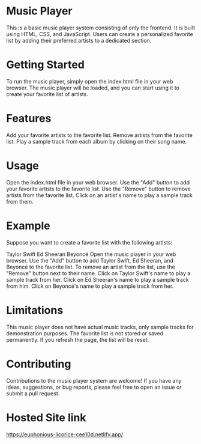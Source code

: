 # Music Player
This is a basic music player system consisting of only the frontend. It is built using HTML, CSS, and JavaScript. Users can create a personalized favorite list by adding their preferred artists to a dedicated section.

# Getting Started
To run the music player, simply open the index.html file in your web browser. The music player will be loaded, and you can start using it to create your favorite list of artists.

# Features
Add your favorite artists to the favorite list.
Remove artists from the favorite list.
Play a sample track from each album by clicking on their song name.

# Usage
Open the index.html file in your web browser.
Use the "Add" button to add your favorite artists to the favorite list.
Use the "Remove" button to remove artists from the favorite list.
Click on an artist's name to play a sample track from them.

# Example
Suppose you want to create a favorite list with the following artists:

Taylor Swift
Ed Sheeran
Beyoncé
Open the music player in your web browser.
Use the "Add" button to add Taylor Swift, Ed Sheeran, and Beyoncé to the favorite list.
To remove an artist from the list, use the "Remove" button next to their name.
Click on Taylor Swift's name to play a sample track from her.
Click on Ed Sheeran's name to play a sample track from him.
Click on Beyoncé's name to play a sample track from her.

# Limitations
This music player does not have actual music tracks, only sample tracks for demonstration purposes.
The favorite list is not stored or saved permanently. If you refresh the page, the list will be reset.

# Contributing
Contributions to the music player system are welcome! If you have any ideas, suggestions, or bug reports, please feel free to open an issue or submit a pull request.



# Hosted Site link 

https://euphonious-licorice-cee10d.netlify.app/
